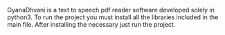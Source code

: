 GyanaDhvani is a text to speech pdf reader software developed solely in python3.
To run the project you must install all the libraries included in the main file.
After installing the necessary just run the project.


